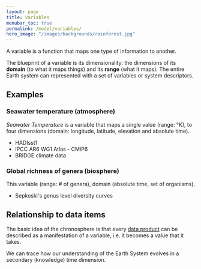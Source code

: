 ```yaml
---
layout: page
title: Variables 
menubar_toc: true
permalink: /model/variables/
hero_image: "/images/backgrounds/rainforest.jpg"
---
```


A variable is a function that maps one type of information to another. 

The blueprint of a variable is its dimensionality: the dimensions of its **domain** (to what it maps things) and its **range** (what it maps). The entire Earth system can represented with a set of variables or system descriptors. 

## Examples

### Seawater temperature (atmosphere)

*Seawater Temperature* is a variable that maps a single value (range: °K), to four dimensions (domain: longitude, latitude, elevation and absolute time).

- HADIsst1
- IPCC AR6 WG1 Atlas - CMIP6 
- BRIDGE climate data

### Global richness of genera (biosphere)

This variable (range: # of genera), domain (absolute time, set of organisms). 

- Sepkoski's genus level diversity curves

## Relationship to data items 

The basic idea of the chronosphere is that every [data product]({{site.url}}{{site.baseurl}}/) can be described as a manifestation of a variable, i.e. it becomes a value that it takes. 




We can trace how our understanding of the Earth System evolves in a secondary (knowledge) time dimension. 
